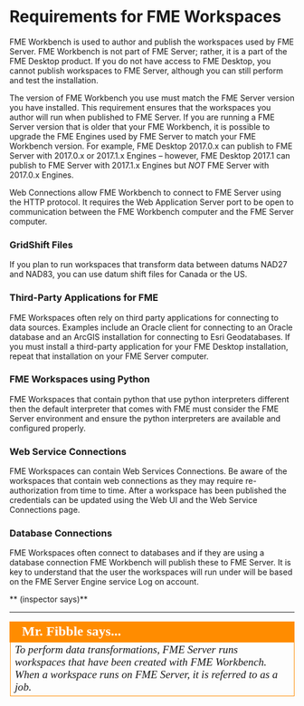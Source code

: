 # Requirements for FME Workspaces #

FME Workbench is used to author and publish the workspaces used by FME Server. FME Workbench is not part of FME Server; rather, it is a part of the FME Desktop product. If you do not have access to FME Desktop, you cannot publish workspaces to FME Server, although you can still perform and test the installation. 

The version of FME Workbench you use must match the FME Server version you have installed. This requirement ensures that the workspaces you author will run when published to FME Server. If you are running a FME Server version that is older that your FME Workbench, it is possible to upgrade the FME Engines used by FME Server to match your FME Workbench version.
For example, FME Desktop 2017.0.x can publish to FME Server with 2017.0.x or 2017.1.x Engines – however, FME Desktop 2017.1 can publish to FME Server with 2017.1.x Engines but *NOT* FME Server with 2017.0.x Engines.

Web Connections allow FME Workbench to connect to FME Server using the HTTP protocol. It requires the Web Application Server port to be open to communication between the FME Workbench computer and the FME Server computer.

### GridShift Files ###

If you plan to run workspaces that transform data between datums NAD27 and NAD83, you can use datum shift files for Canada or the US.

### Third-Party Applications for FME ###

FME Workspaces often rely on third party applications for connecting to data sources. Examples include an Oracle client for connecting to an Oracle database and an ArcGIS installation for connecting to Esri Geodatabases. If you must install a third-party application for your FME Desktop installation, repeat that installation on your FME Server computer.

### FME Workspaces using Python ###

FME Workspaces that contain python that use python interpreters different then the default interpreter that comes with FME must consider the FME Server environment and ensure the python interpreters are available and configured properly.  

### Web Service Connections ###

FME Workspaces can contain Web Services Connections.  Be aware of the workspaces that contain web connections as they may require re-authorization from time to time. After a workspace has been published the credentials can be updated using the Web UI and the Web Service Connections page.

### Database Connections ###

FME Workspaces often connect to databases and if they are using a database connection FME Workbench will publish these to FME Server.  It is key to understand that the user the workspaces will run under will be based on the FME Server Engine service Log on account.
<!--add discussion point for external cloud systems-->
** (inspector says)**

---

<!--Person X Says Section-->

<table style="border-spacing: 0px">
<tr>
<td style="vertical-align:middle;background-color:darkorange;border: 2px solid darkorange">
<i class="fa fa-quote-left fa-lg fa-pull-left fa-fw" style="color:white;padding-right: 12px;vertical-align:text-top"></i>
<span style="color:white;font-size:x-large;font-weight: bold;font-family:serif">Mr. Fibble says...</span>
</td>
</tr>
<tr>
<td style="border: 1px solid darkorange">
<span style="font-family:serif; font-style:italic; font-size:larger">
To perform data transformations, FME Server runs workspaces that have been created with FME Workbench. When a workspace runs on FME Server, it is referred to as a job.
</span>
</td>
</tr>
</table>
